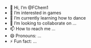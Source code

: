 - 👋 Hi, I’m @FChem1
- 👀 I’m interested in games
- 🌱 I’m currently learning how to dance
- 💞️ I’m looking to collaborate on ...
- 📫 How to reach me ...
- 😄 Pronouns: ...
- ⚡ Fun fact: ...

<!---
FChem1/FChem1 is a ✨ special ✨ repository because its `README.md` (this file) appears on your GitHub profile.
You can click the Preview link to take a look at your changes.
--->
